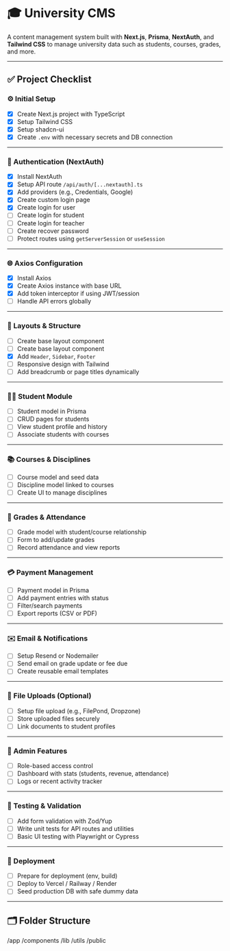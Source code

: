 # 🎓 University CMS

A content management system built with **Next.js**, **Prisma**, **NextAuth**, and **Tailwind CSS** to manage university data such as students, courses, grades, and more.

---

## ✅ Project Checklist

### ⚙️ Initial Setup

- [x] Create Next.js project with TypeScript
- [x] Setup Tailwind CSS
- [x] Setup shadcn-ui
- [x] Create `.env` with necessary secrets and DB connection

---

### 🔐 Authentication (NextAuth)

- [x] Install NextAuth
- [x] Setup API route `/api/auth/[...nextauth].ts`
- [x] Add providers (e.g., Credentials, Google)
- [x] Create custom login page
- [x] Create login for user
- [ ] Create login for student
- [ ] Create login for teacher
- [ ] Create recover password
- [ ] Protect routes using `getServerSession` or `useSession`

---

### 🌐 Axios Configuration

- [x] Install Axios
- [x] Create Axios instance with base URL
- [x] Add token interceptor if using JWT/session
- [ ] Handle API errors globally

---

### 🧩 Layouts & Structure

- [ ] Create base layout component
- [ ] Create base layout component
- [x] Add `Header`, `Sidebar`, `Footer`
- [ ] Responsive design with Tailwind
- [ ] Add breadcrumb or page titles dynamically

---

### 🧑‍🎓 Student Module

- [ ] Student model in Prisma
- [ ] CRUD pages for students
- [ ] View student profile and history
- [ ] Associate students with courses

---

### 📚 Courses & Disciplines

- [ ] Course model and seed data
- [ ] Discipline model linked to courses
- [ ] Create UI to manage disciplines

---

### 🧾 Grades & Attendance

- [ ] Grade model with student/course relationship
- [ ] Form to add/update grades
- [ ] Record attendance and view reports

---

### 💳 Payment Management

- [ ] Payment model in Prisma
- [ ] Add payment entries with status
- [ ] Filter/search payments
- [ ] Export reports (CSV or PDF)

---

### ✉️ Email & Notifications

- [ ] Setup Resend or Nodemailer
- [ ] Send email on grade update or fee due
- [ ] Create reusable email templates

---

### 📁 File Uploads (Optional)

- [ ] Setup file upload (e.g., FilePond, Dropzone)
- [ ] Store uploaded files securely
- [ ] Link documents to student profiles

---

### 🧠 Admin Features

- [ ] Role-based access control
- [ ] Dashboard with stats (students, revenue, attendance)
- [ ] Logs or recent activity tracker

---

### 🧪 Testing & Validation

- [ ] Add form validation with Zod/Yup
- [ ] Write unit tests for API routes and utilities
- [ ] Basic UI testing with Playwright or Cypress

---

### 🚀 Deployment

- [ ] Prepare for deployment (env, build)
- [ ] Deploy to Vercel / Railway / Render
- [ ] Seed production DB with safe dummy data

---

## 🗂 Folder Structure

/app
/components
/lib
/utils
/public

